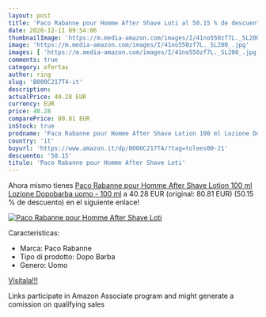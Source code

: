 ```yaml
---
layout: post
title: 'Paco Rabanne pour Homme After Shave Loti al 50.15 % de descuento'
date: 2020-12-11 09:54:06
thumbnailImage: 'https://m.media-amazon.com/images/I/41no550zf7L._SL200_.jpg'
image: 'https://m.media-amazon.com/images/I/41no550zf7L._SL200_.jpg'
images: [ 'https://m.media-amazon.com/images/I/41no550zf7L._SL200_.jpg' ]
comments: true
category: ofertas
author: ring
slug: 'B000C217T4-it'
description:
actualPrice: 40.28 EUR
currency: EUR
price: 40.28
comparePrice: 80.81 EUR
inStock: true
prodname: 'Paco Rabanne pour Homme After Shave Lotion 100 ml Lozione Dopobarba uomo - 100 ml'
country: 'it'
buyurl: 'https://www.amazon.it/dp/B000C217T4/?tag=tolees00-21'
descuento: '50.15'
titulo: 'Paco Rabanne pour Homme After Shave Loti'
---
```


Ahora mismo tienes [Paco Rabanne pour Homme After Shave Lotion 100 ml Lozione Dopobarba uomo - 100 ml](https://www.amazon.it/dp/B000C217T4/?tag=tolees00-21) a 40.28 EUR (original: 80.81 EUR) (50.15 %  de descuento) en el siguiente enlace!

[![Paco Rabanne pour Homme After Shave Loti](https://m.media-amazon.com/images/I/41no550zf7L._SL200_.jpg)](https://www.amazon.it/dp/B000C217T4/?tag=tolees00-21)

Características:

- Marca: Paco Rabanne
- Tipo di prodotto: Dopo Barba
- Genero: Uomo

[Visítala!!!](https://www.amazon.it/dp/B000C217T4/?tag=tolees00-21)

Links participate in Amazon Associate program and might generate a comission on qualifying sales
